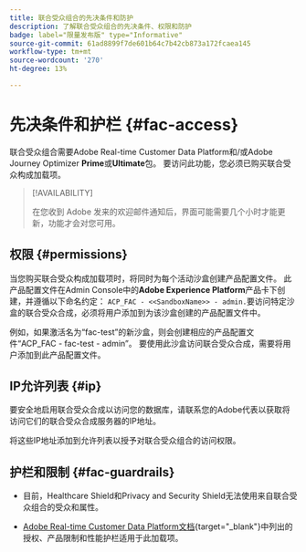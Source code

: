 ```yaml
---
title: 联合受众组合的先决条件和防护
description: 了解联合受众组合的先决条件、权限和防护
badge: label="限量发布版" type="Informative"
source-git-commit: 61ad8899f7de601b64c7b42cb873a172fcaea145
workflow-type: tm+mt
source-wordcount: '270'
ht-degree: 13%

---
```


# 先决条件和护栏 {#fac-access}

联合受众组合需要Adobe Real-time Customer Data Platform和/或Adobe Journey Optimizer **Prime**&#x200B;或&#x200B;**Ultimate**&#x200B;包。 要访问此功能，您必须已购买联合受众构成加载项。

>[!AVAILABILITY]
>
>在您收到 Adobe 发来的欢迎邮件通知后，界面可能需要几个小时才能更新，功能才会对您可用。

## 权限 {#permissions}

当您购买联合受众构成加载项时，将同时为每个活动沙盒创建产品配置文件。 此产品配置文件在Admin Console中的&#x200B;**Adobe Experience Platform**&#x200B;产品卡下创建，并遵循以下命名约定： `ACP_FAC - <<SandboxName>> - admin.`要访问特定沙盒的联合受众合成，必须将用户添加到为该沙盒创建的产品配置文件中。

例如，如果激活名为“fac-test”的新沙盒，则会创建相应的产品配置文件“ACP_FAC - fac-test - admin”。 要使用此沙盒访问联合受众合成，需要将用户添加到此产品配置文件。

## IP允许列表 {#ip}

要安全地启用联合受众合成以访问您的数据库，请联系您的Adobe代表以获取将访问它们的联合受众合成服务器的IP地址。

将这些IP地址添加到允许列表以授予对联合受众组合的访问权限。

## 护栏和限制 {#fac-guardrails}

* 目前，Healthcare Shield和Privacy and Security Shield无法使用来自联合受众组合的受众和属性。

<!--
* Federated Audience Composition is compatible with Privacy & Security Shield and can be used in all verticals except for healthcare industries. Currently, Federated Audience Composition cannot be licensed to customers looking to ingest health data. [Learn more](https://experienceleague.adobe.com/en/docs/events/customer-data-management-voices-recordings/governance/healthcare-shield){target="_blank"}-->

* [Adobe Real-time Customer Data Platform文档](https://experienceleague.adobe.com/zh-hans/docs/experience-platform/profile/guardrails){target="_blank"}中列出的授权、产品限制和性能护栏适用于此加载项。
